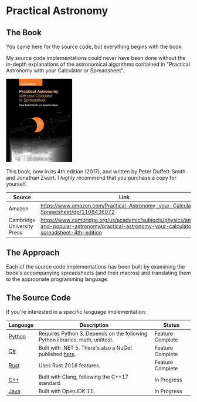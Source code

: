 # Practical Astronomy

## The Book

You came here for the source code, but everything begins with the book.

My source code implementations could never have been done without the in-depth explanations of the astronomical algorithms contained in "Practical Astronomy with your Calculator or Spreadsheet".

![](profile/img/practical_astronomy_book_cover.jpg)

This book, now in its 4th edition (2017), and written by Peter Duffett-Smith and Jonathan Zwart. I _highly_ recommend that you purchase a copy for yourself.


Source | Link
---------|----------
Amazon | https://www.amazon.com/Practical-Astronomy-your-Calculator-Spreadsheet/dp/1108436072
Cambridge University Press | https://www.cambridge.org/us/academic/subjects/physics/amateur-and-popular-astronomy/practical-astronomy-your-calculator-or-spreadsheet-4th-edition


## The Approach

Each of the source code implementations has been built by examining the book's accompanying spreadsheets (and their macros) and translating them to the appropriate programming language.

## The Source Code

If you're interested in a specific language implementation:

Language | Description | Status
---------|-------------|-------
[Python](https://github.com/jfcarr-practical-astronomy/practical-astronomy-python) | Requires Python 3. Depends on the following Python libraries: math, unittest. | Feature Complete
[C#](https://github.com/jfcarr-practical-astronomy/practical-astronomy-dotnet) | Built with .NET 5. There's also a NuGet published [here](https://www.nuget.org/packages/PracticalAstronomyDotNet/). | Feature Complete
[Rust](https://github.com/jfcarr-practical-astronomy/practical-astronomy-rust) | Uses Rust 2018 features. | Feature Complete
[C++](https://github.com/jfcarr-practical-astronomy/practical-astronomy-cpp) | Built with Clang, following the C++17 standard. | In Progress
[Java](https://github.com/jfcarr-practical-astronomy/practical-astronomy-java) | Built with OpenJDK 11. | In Progress
